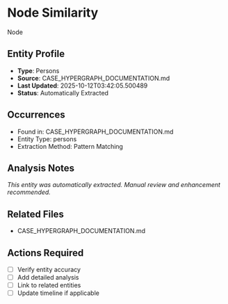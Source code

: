 # Node Similarity

Node

## Entity Profile
- **Type**: Persons
- **Source**: CASE_HYPERGRAPH_DOCUMENTATION.md
- **Last Updated**: 2025-10-12T03:42:05.500489
- **Status**: Automatically Extracted

## Occurrences
- Found in: CASE_HYPERGRAPH_DOCUMENTATION.md
- Entity Type: persons
- Extraction Method: Pattern Matching

## Analysis Notes
*This entity was automatically extracted. Manual review and enhancement recommended.*

## Related Files
- CASE_HYPERGRAPH_DOCUMENTATION.md

## Actions Required
- [ ] Verify entity accuracy
- [ ] Add detailed analysis
- [ ] Link to related entities
- [ ] Update timeline if applicable
